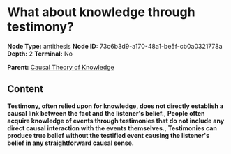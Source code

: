 # What about knowledge through testimony?

**Node Type:** antithesis
**Node ID:** 73c6b3d9-a170-48a1-be5f-cb0a0321778a
**Depth:** 2
**Terminal:** No

**Parent:** [Causal Theory of Knowledge](causal-theory-of-knowledge.md)

## Content

**Testimony, often relied upon for knowledge, does not directly establish a causal link between the fact and the listener's belief.**, **People often acquire knowledge of events through testimonies that do not include any direct causal interaction with the events themselves.**, **Testimonies can produce true belief without the testified event causing the listener's belief in any straightforward causal sense.**
